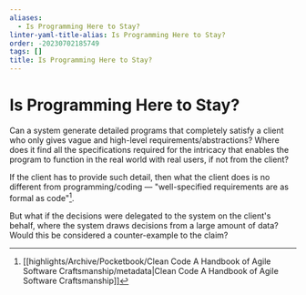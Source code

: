 ```yaml
---
aliases:
  - Is Programming Here to Stay?
linter-yaml-title-alias: Is Programming Here to Stay?
order: -20230702185749
tags: []
title: Is Programming Here to Stay?
---
```


# Is Programming Here to Stay?

Can a system generate detailed programs that completely satisfy a client who only gives vague and high-level requirements/abstractions? Where does it find all the specifications required for the intricacy that enables the program to function in the real world with real users, if not from the client?

If the client has to provide such detail, then what the client does is no different from programming/coding — "well-specified requirements are as formal as code"[^1].

But what if the decisions were delegated to the system on the client's behalf, where the system draws decisions from a large amount of data? Would this be considered a counter-example to the claim?

[^1]: [[highlights/Archive/Pocketbook/Clean Code A Handbook of Agile Software Craftsmanship/metadata|Clean Code A Handbook of Agile Software Craftsmanship]]